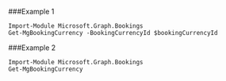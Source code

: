 ###Example 1
```
Import-Module Microsoft.Graph.Bookings
Get-MgBookingCurrency -BookingCurrencyId $bookingCurrencyId
```
###Example 2
```
Import-Module Microsoft.Graph.Bookings
Get-MgBookingCurrency
```
